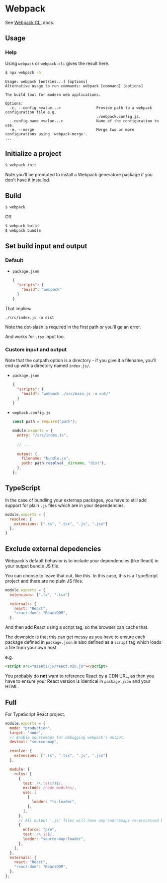 # Webpack

See [Webpack CLI](https://webpack.js.org/api/cli/) docs.


## Usage

### Help

Using `webpack` or `webpack-cli` gives the result here.

```sh
$ npx webpack -h    
```

```
Usage: webpack [entries...] [options]
Alternative usage to run commands: webpack [command] [options]

The build tool for modern web applications.

Options:
  -c, --config <value...>                Provide path to a webpack configuration file e.g.
                                         ./webpack.config.js.
  --config-name <value...>               Name of the configuration to use.
  -m, --merge                            Merge two or more configurations using 'webpack-merge'.
...
```


## Initialize a project

```sh
$ webpack init
```

Note you'll be prompted to install a Webpack generatore package if you don't have it installed.

## Build

```sh
$ webpack
```

OR

```sh
$ webpack build
$ webpack bundle
```

## Set build input and output

### Default

- `package.json`
    ```json
    {
      "scripts": {
        "build": "webpack"
      }
    }
    ```

That implies:

```
./src/index.js -o dist
```

Note the dot-slash is required in the first path or you'll ge an error.

And works for `.tsx` input too.

### Custom input and output

Note that the outpath option is a directory - if you give it a filename, you'll end up with a directory named `index.js/`.

- `package.json`
    ```json
    {
      "scripts": {
        "build": "webpack ./src/main.js -o out/"
      }
    }
    ```
- `wepback.config.js`
    ```javascript
    const path = require("path");

    module.exports = {
      entry: "/src/index.ts",
      
      // ...
      
      output: {
        filename: "bundle.js",
        path: path.resolve(__dirname, "dist"),
      },
    };
    ```


## TypeScript

In the case of bundling your externap packages, you have to still add support for plain `.js` files which are in your dependencies.

```javascript
module.exports = {
  resolve: {
    extensions: [".ts", ".tsx", ".js", ".jsx"]
  },
}
```


## Exclude external depedencies

Webpack's default behavior is to include your dependencies (like React) in your output bundle JS file.

You can choose to leave that out, like this. In this case, this is a TypeScript project and there are no plain JS files.

```javascript
module.exports = {
  extensions: [".ts", ".tsx"]

  externals: {
    react: "React",
    "react-dom": "ReactDOM",
  },
```

And then add React using a script tag, so the browser can cache that. 

The downside is that this can get messy as you have to ensure each package defined in `package.json` is also defined as a `script` tag which loads a file from your own host. 

e.g. 

```html
<script src="assets/js/react.min.js"></script>
```

You probably do **not** want to reference React by a CDN URL, as then you have to ensure your React version is identical in `package.json` and your HTML.
  
  
## Full

For TypeScript React project.

```javascript
module.exports = {
  mode: "production",
  target: 'node',
  // Enable sourcemaps for debugging webpack's output.
  devtool: "source-map",

  resolve: {
    extensions: [".ts", ".tsx", ".js", ".jsx"]
  },

  module: {
    rules: [
      {
        test: /\.ts(x?)$/,
        exclude: /node_modules/,
        use: [
          {
            loader: "ts-loader",
          },
        ],
      },
      // All output '.js' files will have any sourcemaps re-processed by 'source-map-loader'.
      {
        enforce: "pre",
        test: /\.js$/,
        loader: "source-map-loader",
      },
    ],
  },
  externals: {
    react: "React",
    "react-dom": "ReactDOM",
  },
};
```
